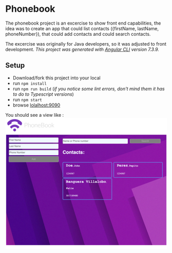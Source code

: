 # Phonebook
The phonebook project is an excercise to show front end capabilities, the idea was to create an app that could list contacts ({firstName, lastName, phoneNumber}), that could add contacts and could search contacts.

The excercise was originally for Java developers, so it was adjusted to front development.
_This project was generated with [Angular CLI](https://github.com/angular/angular-cli) version 7.3.9._

## Setup

- Download/fork this project into your local
- run `npm install`
- run `npm run build` (_if you notice some lint errors, don't mind them it has to do to Typescript versions_)
- run `npm start`
- browse [lolalhost:9090](http://localhost:9090)

You should see a view like :
![img](https://github.com/felixbanguera/phoneBook_front/blob/master/src/assets/img/preview.png)
